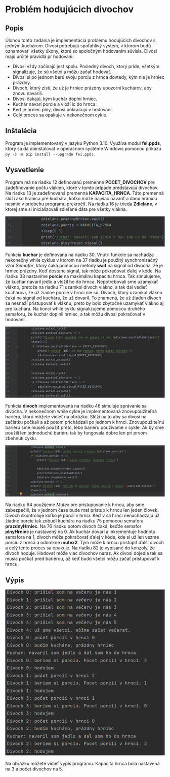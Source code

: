 # Problém hodujúcich divochov


## Popis

Úlohou tohto zadania je implementácia problému hodujúcich divochov s jedným kuchárom. Divosi potrebujú
spoľahlivý systém, v ktorom budú oznamovat’ všetky úkony, ktoré so
spoločným hodovaním súvisia. Divosi majú určité pravidlá pr hodovaní: 
* Divosi vždy začínajú jesť spolu. Posledný divoch, ktorý príde, všetkým
signalizuje, že sú všetci a môžu začať hodovať.
* Divosi si po jednom berú svoju porciu z hrnca dovtedy, kým nie je
hrniec prázdny.
* Divoch, ktorý zistí, že už je hrniec prázdny upozorní kuchárov, aby
znovu navarili.
* Divosi čakajú, kým kuchár doplní hrniec.
* Kuchár navarí porcie a vloží ic do hrnca.
* Keď je hrniec plný, divosi pokračujú v hodovaní.
* Celý proces sa opakuje v nekonečnom cykle.


## Inštalácia

Program je implementovaný v jazyku Python 3.10. Využíva modul **fei.ppds**, ktorý sa dá doinštalovať
v operačnom systéme Windows pomocou príkazu ```py -3 -m pip install --upgrade fei.ppds```.

## Vysvetlenie

Program má na riadku 12 definovanú premenné **POCET_DIVOCHOV** pre zadefinovanie počtu vlákien, ktoré
v tomto prípade predstavujú divochov. Na riadku 13 je zadefinovaná premenná **KAPACITA_HRNCA**. Táto premenná 
slúži ako hranica pre kuchára, koľko môže najviac navariť a danú hranicu nesmie v priebehu programu prekročiť. 
Na riadku 16 je trieda **Zdielane**, v ktorej sme si inicializovali zdieľané dáta pre všetky vlákna. 


![Vypis z konzoly](/kuchar.png)


Funkcia **kuchar** je definovaná na riadku 30. Vnútri funkcie sa nachádza nekonečný while cyklus v ktorom na 37 riadku 
je použitý synchronizačný vzor *Semafor*, ktorý čaká pomocou metódy **wait** na signál od divocha, že je hrniec prázdny. Keď 
dostane signál, tak môže pokračovať ďalej v kóde. Na riadku 38 nastavíme **porcie** na maximálnu 
kapacitu hrnca. Tak simulujeme, že kuchár navaril jedlo a vložil ho do hrnca. Nepotrebovali sme uzamykať vlákno, pretože na riadku 71
uzamkol divoch vlákno, a tak dal vedieť kuchárovi, že už žiadne porcie v hrnci nie sú. Divoch, ktorý uzamkol vlákno čaká na signál od kuchára, že už dovaril.
To znamená, že už žiaden divoch sa nesnaží pristupovať k vláknu, preto by bolo zbytočné uzamykať vlákno aj pre kuchára.
Na konci while cyklu signalizujeme pomocou druhého semaforu, že kuchár doplnil hrniec, a tak môžu divosi pokračovať v hodovaní.

![Vypis z konzoly](/bariera.png)


Funkcia **divoch** implementovaná na riadku 46 simuluje správanie sa divocha. V nekonečnom while cykle je implementovaná 
znovupoužiteľná bariéra, ktorú môžete vidieť na obrázku. Slúži na to aby sa divosi na začiatku počkali a až potom prichádzali 
po jednom k hrnci. Znovupoužiteľnú bariéru sme museli použiť preto, lebo bariéru používame v cykle. Ak by sme použili len jednoduchú 
bariéru tak by fungovala dobre len pri prvom zbehnutí cyklu. 

![Vypis z konzoly](/hodovanie.png)

Na riadku 64 použijeme *Mutex* pre pristupovanie k hrncu, aby sme zabezpečili, že v jednom čase bude mať prístup k hrncu 
len jeden človek. Divoch skontroluje koľko je porcií v hrnci. Keď v sa hrnci nenachádzajú už žiadne porcie tak zobudí kuchára 
na riadku 75 pomocou semafora **prazdnyHrniec**. Na 76 riadku potom divoch čaká, keďže semafor **plnyHrniec** je nastavený na 0. 
Ak kuchár dovarí a inkrementuje hodnotu semafora na 1, divoch môže pokračovať ďalej v kóde, kde si už len vezme porciu z hrnca a 
odomkne **mutex2**. Tým môže k hrncu pristúpiť ďalší divoch a celý tento proces sa opakuje. Na riadku 82 je vypísané do konzoly, 
že divoch hoduje. Hodovať môže viac divochov naraz. Ak divosi dojedia tak sa musia počkať pred bariérou, až keď budú všetci môžu začať 
pristupovať k hrncu. 

## Výpis

![Vypis z konzoly](/vypis.png)

Na obrázku môžete vidieť výpis programu. Kapacita hrnca bola nastavená na 3 a počet divochov na 5. 